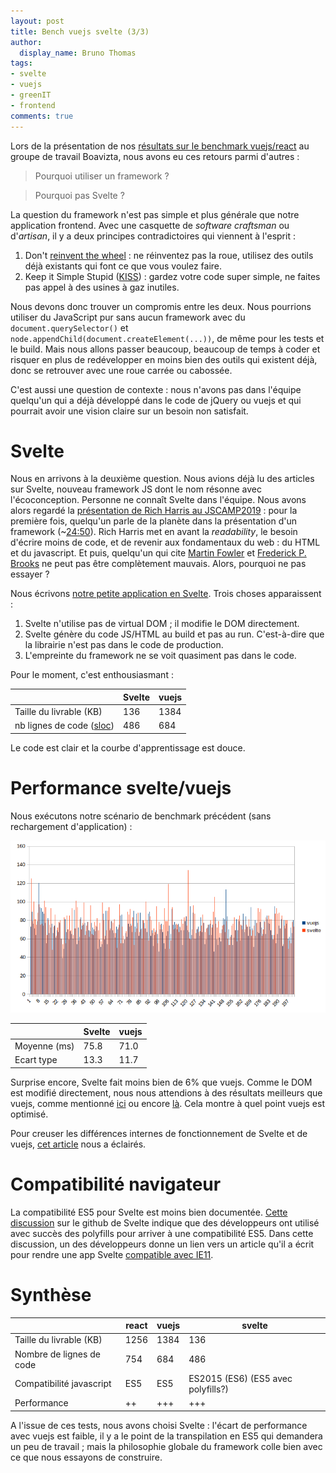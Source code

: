 ```yaml
---
layout: post
title: Bench vuejs svelte (3/3)
author:
  display_name: Bruno Thomas
tags:
- svelte
- vuejs
- greenIT
- frontend
comments: true
---
```


Lors de la présentation de nos [résultats sur le benchmark vuejs/react]({{site.url}}/frontend-benchmark_vue_react) au groupe de travail Boavizta, nous avons eu ces retours parmi d'autres :

> Pourquoi utiliser un framework ?

> Pourquoi pas Svelte ?

La question du framework n'est pas simple et plus générale que notre application frontend. Avec une casquette de *software craftsman* ou d'*artisan*, il y a deux principes contradictoires qui viennent à l'esprit :

1. Don't [reinvent the wheel](https://fr.wikipedia.org/wiki/R%C3%A9inventer_la_roue) : ne réinventez pas la roue, utilisez des outils déjà existants qui font ce que vous voulez faire.
2. Keep it Simple Stupid ([KISS](https://fr.wikipedia.org/wiki/Principe_KISS)) : gardez votre code super simple, ne faites pas appel à des usines à gaz inutiles.

Nous devons donc trouver un compromis entre les deux. Nous pourrions utiliser du JavaScript pur sans aucun framework avec du `document.querySelector()` et `node.appendChild(document.createElement(...))`, de même pour les tests et le build. Mais nous allons passer beaucoup, beaucoup de temps à coder et risquer en plus de redévelopper en moins bien des outils qui existent déjà, donc se retrouver avec une roue carrée ou cabossée.

C'est aussi une question de contexte : nous n'avons pas dans l'équipe quelqu'un qui a déjà développé dans le code de jQuery ou vuejs et qui pourrait avoir une vision claire sur un besoin non satisfait.

# Svelte

Nous en arrivons à la deuxième question. Nous avions déjà lu des articles sur Svelte, nouveau framework JS dont le nom résonne avec l'écoconception. Personne ne connaît Svelte dans l'équipe. Nous avons alors regardé la [présentation de Rich Harris au JSCAMP2019](https://www.youtube.com/watch?v=BzX4aTRPzno) : pour la première fois, quelqu'un parle de la planète dans la présentation d'un framework (~[24:50](https://youtu.be/BzX4aTRPzno?t=1475)). Rich Harris met en avant la *readability*, le besoin d'écrire moins de code, et de revenir aux fondamentaux du web : du HTML et du javascript. Et puis, quelqu'un qui cite [Martin Fowler](https://martinfowler.com/) et [Frederick P. Brooks](https://fr.wikipedia.org/wiki/Le_Mythe_du_mois-homme) ne peut pas être complètement mauvais. Alors, pourquoi ne pas essayer ?

Nous écrivons [notre petite application en Svelte](https://github.com/iroco-co/frontend-benchmark/tree/master/svelteWeb). Trois choses apparaissent :

1. Svelte n'utilise pas de virtual DOM ; il modifie le DOM directement.
2. Svelte génère du code JS/HTML au build et pas au run. C'est-à-dire que la librairie n'est pas dans le code de production.
3. L'empreinte du framework ne se voit quasiment pas dans le code.

Pour le moment, c'est enthousiasmant :

|   |Svelte | vuejs
| ---| --- | ------
| Taille du livrable (KB)| 136 | 1384
| nb lignes de code ([sloc](https://github.com/flosse/sloc))| 486  | 684

Le code est clair et la courbe d'apprentissage est douce.

# Performance svelte/vuejs

Nous exécutons notre scénario de benchmark précédent (sans rechargement d'application) :

![diagramme](/images/frontend_benchmark/07-run-diagramme.png)

|   |Svelte | vuejs
| ---| --- | ------
| Moyenne (ms)   | 75.8 | 71.0
| Ecart type | 13.3 | 11.7

Surprise encore, Svelte fait moins bien de 6% que vuejs. Comme le DOM est modifié directement, nous nous attendions à des résultats meilleurs que vuejs, comme mentionné [ici](https://medium.com/cacher-app/svelte-is-really-fast-45224f57bd86) ou encore [là](https://medium.com/habilelabs/svelte-a-magically-fast-javascript-framework-c854162288dd). Cela montre à quel point vuejs est optimisé.

Pour creuser les différences internes de fonctionnement de Svelte et de vuejs, [cet article](https://www.vuemastery.com/blog/vue-vs-svelte-comparing-framework-internals/) nous a éclairés.

# Compatibilité navigateur

La compatibilité ES5 pour Svelte est moins bien documentée. [Cette discussion](https://github.com/sveltejs/svelte/issues/558) sur le github de Svelte indique que des développeurs ont utilisé avec succès des polyfills pour arriver à une compatibilité ES5. Dans cette discussion, un des développeurs donne un lien vers un article qu'il a écrit pour rendre une app Svelte [compatible avec IE11](https://blog.az.sg/posts/svelte-and-ie11/).

# Synthèse


|  |  react | vuejs | svelte
| ---| --- | ------ | -----
Taille du livrable (KB) | 1256 |1384 | 136
Nombre de lignes de code  | 754 | 684 | 486
Compatibilité javascript  | ES5 | ES5 | ES2015 (ES6) (ES5 avec polyfills?)
Performance  | ++ | +++ | +++

A l'issue de ces tests, nous avons choisi Svelte : l'écart de performance avec vuejs est faible, il y a le point de la transpilation en ES5 qui demandera un peu de travail ; mais la philosophie globale du framework colle bien avec ce que nous essayons de construire.
